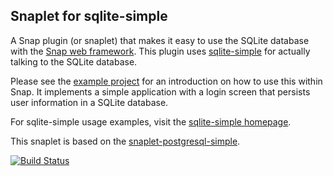 Snaplet for sqlite-simple
-------------------------

A Snap plugin (or snaplet) that makes it easy to use the SQLite database with the 
[Snap web framework](http://snapframework.com/).  This plugin uses 
[sqlite-simple](http://github.com/nurpax/sqlite-simple) for actually talking
to the SQLite database.

Please see the [example project](https://github.com/nurpax/snaplet-sqlite-simple/tree/master/example) 
for an introduction on how to use this within Snap.  It implements a simple application with a login 
screen that persists user information in a SQLite database.

For sqlite-simple usage examples, visit the [sqlite-simple homepage](http://github.com/nurpax/sqlite-simple).

This snaplet is based on the [snaplet-postgresql-simple](http://github.com/mightybyte/snaplet-postgresql-simple).

[![Build Status](https://secure.travis-ci.org/nurpax/snaplet-sqlite-simple.png)](http://travis-ci.org/nurpax/snaplet-sqlite-simple)
